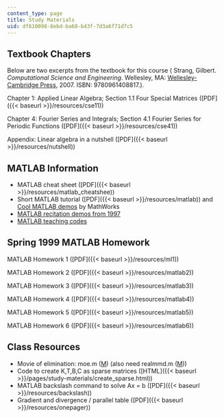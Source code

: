 ```yaml
---
content_type: page
title: Study Materials
uid: df610098-8ebd-ba68-b43f-7d3a6f71d7c5
---
```


Textbook Chapters
-----------------

Below are two excerpts from the textbook for this course ( Strang, Gilbert. _Computational Science and Engineering_. Wellesley, MA: [Wellesley-Cambridge Press](http://www.wellesleycambridge.com/), 2007. ISBN: 9780961408817.).

Chapter 1: Applied Linear Algebra; Section 1.1 Four Special Matrices ([PDF]({{< baseurl >}}/resources/cse11))

Chapter 4: Fourier Series and Integrals; Section 4.1 Fourier Series for Periodic Functions ([PDF]({{< baseurl >}}/resources/cse41))

Appendix: Linear algebra in a nutshell ([PDF]({{< baseurl >}}/resources/nutshell))

MATLAB Information
------------------

*   MATLAB cheat sheet ([PDF]({{< baseurl >}}/resources/matlab_cheatshee))
*   Short MATLAB tutorial ([PDF]({{< baseurl >}}/resources/matlab)) and [Cool MATLAB demos](http://www.mathworks.com/products/demos/) by MathWorks
*   [MATLAB recitation demos from 1997](http://web.mit.edu/18.06/www/MATLAB/Recitation.html)
*   [MATLAB teaching codes](http://web.mit.edu/18.06/www/Course-Info/Tcodes.html)

Spring 1999 MATLAB Homework
---------------------------

MATLAB Homework 1 ([PDF]({{< baseurl >}}/resources/ml1))

MATLAB Homework 2 ([PDF]({{< baseurl >}}/resources/matlab2))

MATLAB Homework 3 ([PDF]({{< baseurl >}}/resources/matlab3))

MATLAB Homework 4 ([PDF]({{< baseurl >}}/resources/matlab4))

MATLAB Homework 5 ([PDF]({{< baseurl >}}/resources/matlab5))

MATLAB Homework 6 ([PDF]({{< baseurl >}}/resources/matlab6))

Class Resources
---------------

*   Movie of elimination: moe.m ([M](/courses/mathematics/18-085-computational-science-and-engineering-i-fall-2008/study-materials/moe.m)) (also need realmmd.m ([M](/courses/mathematics/18-085-computational-science-and-engineering-i-fall-2008/study-materials/realmmd.m)))
*   Code to create K,T,B,C as sparse matrices ([HTML]({{< baseurl >}}/pages/study-materials/create_sparse.html))
*   MATLAB backslash command to solve Ax = b ([PDF]({{< baseurl >}}/resources/backslash))
*   Gradient and divergence / parallel table ([PDF]({{< baseurl >}}/resources/onepager))